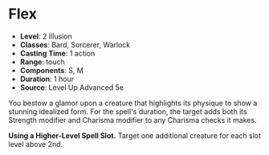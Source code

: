 # Flex

- **Level**: 2 Illusion
- **Classes**: Bard, Sorcerer, Warlock
- **Casting Time**: 1 action
- **Range**: touch
- **Components**: S, M
- **Duration**: 1 hour
- **Source**: Level Up Advanced 5e

You bestow a glamor upon a creature that highlights its physique to show a stunning idealized form. For the spell's duration, the target adds both its Strength modifier and Charisma modifier to any Charisma checks it makes.

**Using a Higher-Level Spell Slot.** Target one additional creature for each slot level above 2nd.
